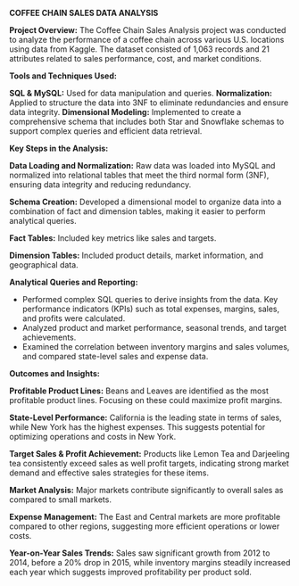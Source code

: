 **COFFEE CHAIN SALES DATA ANALYSIS**

**Project Overview:**
The Coffee Chain Sales Analysis project was conducted to analyze the performance of a coffee chain across various U.S. locations using data from Kaggle. The dataset consisted of 1,063 records and 21 attributes related to sales performance, cost, and market conditions.

**Tools and Techniques Used:**

**SQL & MySQL:** Used for data manipulation and queries.
**Normalization:** Applied to structure the data into 3NF to eliminate redundancies and ensure data integrity.
**Dimensional Modeling:** Implemented to create a comprehensive schema that includes both Star and Snowflake schemas to support complex queries and efficient data retrieval.

**Key Steps in the Analysis:**

**Data Loading and Normalization:** Raw data was loaded into MySQL and normalized into relational tables that meet the third normal form (3NF), ensuring data integrity and reducing redundancy.

**Schema Creation:** Developed a dimensional model to organize data into a combination of fact and dimension tables, making it easier to perform analytical queries.

**Fact Tables:** Included key metrics like sales and targets.

**Dimension Tables:** Included product details, market information, and geographical data.

**Analytical Queries and Reporting:** 
- Performed complex SQL queries to derive insights from the data. Key performance indicators (KPIs) such as total expenses, margins, sales, and profits were calculated.
- Analyzed product and market performance, seasonal trends, and target achievements.
- Examined the correlation between inventory margins and sales volumes, and compared state-level sales and expense data.

**Outcomes and Insights:**

**Profitable Product Lines:** Beans and Leaves are identified as the most profitable product lines. Focusing on these could maximize profit margins.

**State-Level Performance:** California is the leading state in terms of sales, while New York has the highest expenses. This suggests potential for optimizing operations and costs in New York.

**Target Sales & Profit Achievement:** Products like Lemon Tea and Darjeeling tea consistently exceed sales as well profit targets, indicating strong market demand and effective sales strategies for these items.

**Market Analysis:** Major markets contribute significantly to overall sales as compared to small markets.

**Expense Management:** The East and Central markets are more profitable compared to other regions, suggesting more efficient operations or lower costs.

**Year-on-Year Sales Trends:** Sales saw significant growth from 2012 to 2014, before a 20% drop in 2015, while inventory margins steadily increased each year which suggests improved profitability per product sold.






